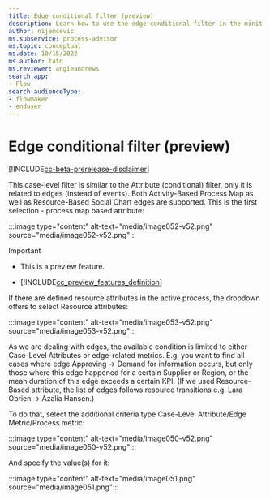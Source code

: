 ```yaml
---
title: Edge conditional filter (preview)
description: Learn how to use the edge conditional filter in the minit desktop application in process advisor.
author: nijemcevic
ms.subservice: process-advisor
ms.topic: conceptual
ms.date: 10/15/2022
ms.author: tatn
ms.reviewer: angieandrews
search.app:
- Flow
search.audienceType:
- flowmaker
- enduser
---
```


# Edge conditional filter (preview)

[!INCLUDE[cc-beta-prerelease-disclaimer](../includes/cc-beta-prerelease-disclaimer.md)]

This case-level filter is similar to the Attribute (conditional) filter, only it is related to edges (instead of events). Both Activity-Based Process Map as well as Resource-Based Social Chart edges are supported. This is the first selection - process map based attribute:

:::image type="content" alt-text="media/image052-v52.png" source="media/image052-v52.png":::

> [!IMPORTANT]
> - This is a preview feature.
>
> - [!INCLUDE[cc_preview_features_definition](../includes/cc-preview-features-definition.md)]

If there are defined resource attributes in the active process, the dropdown offers to select Resource attributes:

:::image type="content" alt-text="media/image053-v52.png" source="media/image053-v52.png":::

As we are dealing with edges, the available condition is limited to either Case-Level Attributes or edge-related metrics. E.g. you want to find all cases where edge Approving -> Demand for information occurs, but only those where this edge happened for a certain Supplier or Region, or the mean duration of this edge exceeds a certain KPI. (If we used Resource-Based attribute, the list of edges follows resource transitions e.g. Lara Obrien -> Azalia Hansen.)

To do that, select the additional criteria type Case-Level Attribute/Edge Metric/Process metric:

:::image type="content" alt-text="media/image050-v52.png" source="media/image050-v52.png":::

And specify the value(s) for it:

:::image type="content" alt-text="media/image051.png" source="media/image051.png":::


